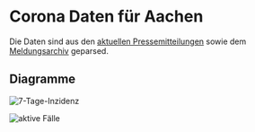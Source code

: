 # Corona Daten für Aachen

Die Daten sind aus den [aktuellen Pressemitteilungen](https://www.staedteregion-aachen.de/de/navigation/aemter/oeffentlichkeitsarbeit-s-13/aktuelles/pressemitteilungen/aktuelle-pressemitteilungen/coronavirus/)
sowie dem [Meldungsarchiv](https://www.staedteregion-aachen.de/de/navigation/aemter/oeffentlichkeitsarbeit-s-13/aktuelles/corona-meldungsarchiv/) geparsed.

## Diagramme

![7-Tage-Inzidenz](incidence7-aachen.svg)

![aktive Fälle](activecases-aachen.svg)
